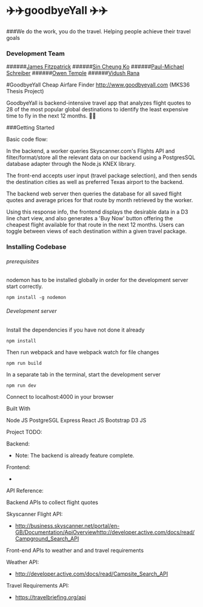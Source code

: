 # :airplane::airplane:goodbyeYall :airplane::airplane:
###We do the work, you do the travel.
Helping people achieve their travel goals

### Development Team
######[James Fitzpatrick](https://github.com/Fitzpatrick1)
######[Sin Cheung Ko](https://github.com/scko823)
######[Paul-Michael Schreiber](https://github.com/pschreibs85)
######[Owen Temple](https://github.com/owentemp)
######[Vidush Rana](https://github.com/Vidushr)

#GoodbyeYall Cheap Airfare Finder
http://www.goodbyeyall.com
(MKS36 Thesis Project)

GoodbyeYall is backend-intensive travel app that analyzes flight quotes to 28 of the most popular global destinations to identify the least expensive time to fly in the next 12 months. :tada::tada:



###Getting Started

Basic code flow:

In the backend, a worker queries Skyscanner.com's Flights API and filter/format/store all the relevant data on our backend using a PostgresSQL database adapter through the Node.js KNEX library.

The front-end accepts user input (travel package selection), and then sends the destination cities as well as preferred Texas airport to the backend.

The backend web server then queries the database for all saved flight quotes and average prices for that route by month retrieved by the worker.

Using this response info, the frontend displays the desirable data in a D3 line chart view, and also generates a 'Buy Now' button offering the cheapest flight available for that route in the next 12 months. Users can toggle between views of each destination within a given travel package.


### Installing Codebase
###### prerequisites
nodemon has to be installed globally in order for the development server start correctly.

```
npm install -g nodemon
```

###### Development server
Install the dependencies if you have not done it already
```
npm install
```
Then run webpack and have webpack watch for file changes
```
npm run build
```
In a separate tab in the terminal, start the development server
```
npm run dev
```
Connect to localhost:4000 in your browser


Built With

Node JS
PostgreSGL
Express
React JS
Bootstrap
D3 JS

Project TODO:

Backend:

- Note: The backend is already feature complete.

Frontend:

-


API Reference:

Backend APIs to collect flight quotes

Skyscanner Flight API:
- http://business.skyscanner.net/portal/en-GB/Documentation/ApiOverviewhttp://developer.active.com/docs/read/Campground_Search_API


Front-end APIs to weather and and travel requirements

Weather API:
- http://developer.active.com/docs/read/Campsite_Search_API

Travel Requirements API:
- https://travelbriefing.org/api




